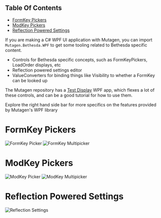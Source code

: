 <!-- START doctoc generated TOC please keep comment here to allow auto update -->
<!-- DON'T EDIT THIS SECTION, INSTEAD RE-RUN doctoc TO UPDATE -->
## Table Of Contents

- [FormKey Pickers](#formkey-pickers)
- [ModKey Pickers](#modkey-pickers)
- [Reflection Powered Settings](#reflection-powered-settings)

<!-- END doctoc generated TOC please keep comment here to allow auto update -->

If you are making a C# WPF UI application with Mutagen, you can import `Mutagen.Bethesda.WPF` to get some tooling related to Bethesda specific content.
- Controls for Bethesda specific concepts, such as FormKeyPickers, LoadOrder displays, etc
- Reflection powered settings editor
- ValueConverters for binding things like Visibility to whether a FormKey can be looked up

The Mutagen repository has a [Test Display](https://github.com/Mutagen-Modding/Mutagen/tree/release/Mutagen.Bethesda.WPF.TestDisplay) WPF app, which flexes a lot of these controls, and can be a good tutorial for how to use them.

Explore the right hand side bar for more specifics on the features provided by Mutagen's WPF library

# FormKey Pickers
![FormKey Picker](https://i.imgur.com/gtlg5Md.gif)
![FormKey Multipicker](https://i.imgur.com/PlVXxu5.gif)

# ModKey Pickers
![ModKey Picker](https://i.imgur.com/FYT1EDq.gif)
![ModKey Multipicker](https://i.imgur.com/TNnR53A.gif)

# Reflection Powered Settings
![Reflection Settings](https://i.imgur.com/PdXSnk5.gif)